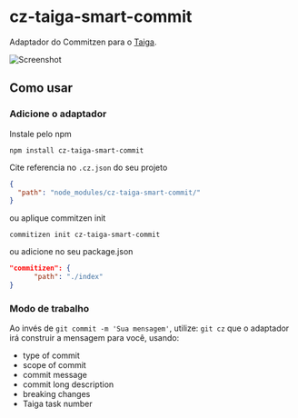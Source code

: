 # cz-taiga-smart-commit

Adaptador do Commitzen para o [Taiga](https://tree.taiga.io/support/integrations/changing-elements-status-via-commit-message/).

![Screenshot](other/screenshot.png)

## Como usar

### Adicione o adaptador

Instale pelo npm 

```
npm install cz-taiga-smart-commit
```

Cite referencia no `.cz.json` do seu projeto 

```json
{
  "path": "node_modules/cz-taiga-smart-commit/"
}
```

ou aplique commitzen init
```
commitizen init cz-taiga-smart-commit
```

ou adicione no seu package.json
```json
"commitizen": {
      "path": "./index"
}
```

### Modo de trabalho

Ao invés de  `git commit -m 'Sua mensagem'`, utilize: `git cz` que o adaptador irá construir a mensagem para você, usando:
- type of commit
- scope of commit
- commit message
- commit long description
- breaking changes
- Taiga task number


